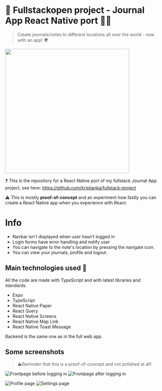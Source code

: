<h1>📓 Fullstackopen project - Journal App React Native port 📱📝</h1>

> Create journals/notes to different locations all over the world - now with an app! 🌍

<img src='https://github.com/kristianka/journal_app/assets/49764796/05cbab6e-2aa8-421e-abef-90e23b4fdfba' height="400">



❓ This is the repository for a React Native port of my fullstack Journal App project, see here: https://github.com/kristianka/fullstack-project 

⚠️ This is mostly **proof-of-concept** and an experiment how fastly you can create a React Native app when you experience with React.


<h1>Info</h1>

- Navbar isn't displayed when user hasn't logged in
- Login forms have error handling and notify user
- You can navigate to the note's location by pressing the navigate icon.
- You can view your journals, profile and logout.


<h2>Main technologies used 🔧</h2>

All the code are made with TypeScript and with latest libraries and standards.

- Expo
- TypeScript
- React Native Paper
- React Query
- React Native Screens
- React Native Map Link
- React Native Toast Message
  
Backend is the same one as in the full web app.

<h2>Some screenshots</h2>

>⚠️Reminder that this is a proof-of-concept and not polished at all!
>
![Frontpage before logging in](https://github.com/kristianka/journal_app/assets/49764796/166929ce-5614-4d1b-a1cc-ee854b0d54af) ![Frontpage after logging in](https://github.com/kristianka/journal_app/assets/49764796/0b38d145-2f78-4ddd-8f3d-1a6bb20561ba)

![Profile page](https://github.com/kristianka/journal_app/assets/49764796/b4ef37e2-931a-4bd4-85c0-0638d7df946e) ![Settings page](https://github.com/kristianka/journal_app/assets/49764796/375492fd-8605-47ff-abaf-506a58e3efbc) 



